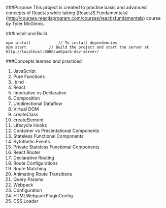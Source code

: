 
###Purpose
This project is created to practise basic and advanced concepts of ReactJs while taking [ReactJS Fundamentals] (http://courses.reactjsprogram.com/courses/reactjsfundamentals) course by Tyler McGinnis.

###Install and Build

```
npm install            // To install dependencies
npm start          // Build the project and start the server at http://localhost:8080/webpack-dev-server/
```

###Concepts learned and practiced

1. JavaScript
  1. Pure Functions
  2. .bind
2. React
  1. Imperative vs Declarative
  2. Composition
  3. Unidirectional Dataflow
  5. Virtual DOM
  6. createClass
  7. createElement
  8. Lifecycle Hooks
  9. Container vs Presentational Components
  10. Stateless Functional Components
  11. Sytnthetic Events
  12. Private Stateless Functional Components
3. React Router
  1. Declarative Routing
  2. Route Configurations
  3. Route Matching
  4. Animating Route Transitions
  5. Query Params
4. Webpack
  1. Configuration
  2. HTMLWebpackPluginConfig
  3. CSS Loader
